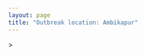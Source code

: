 ```yaml
---
layout: page
title: "Outbreak location: Ambikapur"
---
```

<div id="mapid">
<script src="https://buda-magenta.github.io/hazard_map/load_map.js"></script>
><script>
var marker_outbreak = L.marker([23.122634, 83.198189],{"autoPan": true}).addTo(map); marker_outbreak.bindTooltip("Ambikapur").openTooltip();

var circle_1 = L.circle([23.160894, 79.949770], {"pane": "markerPane", "color": "red", "fill": true, "fillOpacity": 0.2, "fillRule": "evenodd", "lineCap": "round", "lineJoin": "round", "opacity": 1.0, "radius": 467779, "stroke": true, "weight": 2}).addTo(map);
circle_1.bindTooltip("Jabalpur<br>rank: 1<br>hazard index: 0.116945")

var circle_2 = L.circle([21.237947, 81.633683], {"pane": "markerPane", "color": "red", "fill": true, "fillOpacity": 0.2, "fillRule": "evenodd", "lineCap": "round", "lineJoin": "round", "opacity": 1.0, "radius": 293682, "stroke": true, "weight": 2}).addTo(map);
circle_2.bindTooltip("Raipur<br>rank: 2<br>hazard index: 0.073421")

var circle_3 = L.circle([22.383333, 82.133333], {"pane": "markerPane", "color": "red", "fill": true, "fillOpacity": 0.2, "fillRule": "evenodd", "lineCap": "round", "lineJoin": "round", "opacity": 1.0, "radius": 229613, "stroke": true, "weight": 2}).addTo(map);
circle_3.bindTooltip("Bilaspur<br>rank: 3<br>hazard index: 0.057403")

var circle_4 = L.circle([22.519770, 82.629515], {"pane": "markerPane", "color": "red", "fill": true, "fillOpacity": 0.2, "fillRule": "evenodd", "lineCap": "round", "lineJoin": "round", "opacity": 1.0, "radius": 147036, "stroke": true, "weight": 2}).addTo(map);
circle_4.bindTooltip("Korba<br>rank: 4<br>hazard index: 0.036759")

var circle_5 = L.circle([22.214285, 84.872437], {"pane": "markerPane", "color": "red", "fill": true, "fillOpacity": 0.2, "fillRule": "evenodd", "lineCap": "round", "lineJoin": "round", "opacity": 1.0, "radius": 110605, "stroke": true, "weight": 2}).addTo(map);
circle_5.bindTooltip("Raurkela<br>rank: 5<br>hazard index: 0.027651")

var circle_6 = L.circle([24.197443, 82.666145], {"pane": "markerPane", "color": "red", "fill": true, "fillOpacity": 0.2, "fillRule": "evenodd", "lineCap": "round", "lineJoin": "round", "opacity": 1.0, "radius": 89181, "stroke": true, "weight": 2}).addTo(map);
circle_6.bindTooltip("Singrauli<br>rank: 6<br>hazard index: 0.022295")

var circle_7 = L.circle([21.199035, 81.397955], {"pane": "markerPane", "color": "red", "fill": true, "fillOpacity": 0.2, "fillRule": "evenodd", "lineCap": "round", "lineJoin": "round", "opacity": 1.0, "radius": 78118, "stroke": true, "weight": 2}).addTo(map);
circle_7.bindTooltip("Durg<br>rank: 7<br>hazard index: 0.019530")

var circle_8 = L.circle([22.500000, 83.500000], {"pane": "markerPane", "color": "red", "fill": true, "fillOpacity": 0.2, "fillRule": "evenodd", "lineCap": "round", "lineJoin": "round", "opacity": 1.0, "radius": 55500, "stroke": true, "weight": 2}).addTo(map);
circle_8.bindTooltip("Raigarh<br>rank: 8<br>hazard index: 0.013875")

var circle_9 = L.circle([24.500000, 81.000000], {"pane": "markerPane", "color": "red", "fill": true, "fillOpacity": 0.2, "fillRule": "evenodd", "lineCap": "round", "lineJoin": "round", "opacity": 1.0, "radius": 17693, "stroke": true, "weight": 2}).addTo(map);
circle_9.bindTooltip("Satna<br>rank: 9<br>hazard index: 0.004423")

var circle_10 = L.circle([21.200996, 81.335426], {"pane": "markerPane", "color": "red", "fill": true, "fillOpacity": 0.2, "fillRule": "evenodd", "lineCap": "round", "lineJoin": "round", "opacity": 1.0, "radius": 15633, "stroke": true, "weight": 2}).addTo(map);
circle_10.bindTooltip("Bhilai Nagar<br>rank: 10<br>hazard index: 0.003908")

var circle_11 = L.circle([23.258486, 77.401989], {"pane": "markerPane", "color": "red", "fill": true, "fillOpacity": 0.2, "fillRule": "evenodd", "lineCap": "round", "lineJoin": "round", "opacity": 1.0, "radius": 14481, "stroke": true, "weight": 2}).addTo(map);
circle_11.bindTooltip("Bhopal<br>rank: 11<br>hazard index: 0.003620")

var circle_12 = L.circle([25.438130, 81.833800], {"pane": "markerPane", "color": "red", "fill": true, "fillOpacity": 0.2, "fillRule": "evenodd", "lineCap": "round", "lineJoin": "round", "opacity": 1.0, "radius": 13828, "stroke": true, "weight": 2}).addTo(map);
circle_12.bindTooltip("Allahabad<br>rank: 12<br>hazard index: 0.003457")

var circle_13 = L.circle([24.935635, 82.647701], {"pane": "markerPane", "color": "red", "fill": true, "fillOpacity": 0.2, "fillRule": "evenodd", "lineCap": "round", "lineJoin": "round", "opacity": 1.0, "radius": 11824, "stroke": true, "weight": 2}).addTo(map);
circle_13.bindTooltip("Mirzapur<br>rank: 13<br>hazard index: 0.002956")

var circle_14 = L.circle([28.651718, 77.221939], {"pane": "markerPane", "color": "red", "fill": true, "fillOpacity": 0.2, "fillRule": "evenodd", "lineCap": "round", "lineJoin": "round", "opacity": 1.0, "radius": 11083, "stroke": true, "weight": 2}).addTo(map);
circle_14.bindTooltip("Delhi<br>rank: 14<br>hazard index: 0.002771")

var circle_15 = L.circle([22.801519, 86.202958], {"pane": "markerPane", "color": "red", "fill": true, "fillOpacity": 0.2, "fillRule": "evenodd", "lineCap": "round", "lineJoin": "round", "opacity": 1.0, "radius": 8804, "stroke": true, "weight": 2}).addTo(map);
circle_15.bindTooltip("Jamshedpur<br>rank: 15<br>hazard index: 0.002201")

var circle_16 = L.circle([21.400000, 83.883333], {"pane": "markerPane", "color": "red", "fill": true, "fillOpacity": 0.2, "fillRule": "evenodd", "lineCap": "round", "lineJoin": "round", "opacity": 1.0, "radius": 7863, "stroke": true, "weight": 2}).addTo(map);
circle_16.bindTooltip("Sambalpur<br>rank: 16<br>hazard index: 0.001966")

var circle_17 = L.circle([23.833962, 80.392456], {"pane": "markerPane", "color": "red", "fill": true, "fillOpacity": 0.2, "fillRule": "evenodd", "lineCap": "round", "lineJoin": "round", "opacity": 1.0, "radius": 6913, "stroke": true, "weight": 2}).addTo(map);
circle_17.bindTooltip("Murwara<br>rank: 17<br>hazard index: 0.001728")

var circle_18 = L.circle([20.266777, 85.843559], {"pane": "markerPane", "color": "red", "fill": true, "fillOpacity": 0.2, "fillRule": "evenodd", "lineCap": "round", "lineJoin": "round", "opacity": 1.0, "radius": 5960, "stroke": true, "weight": 2}).addTo(map);
circle_18.bindTooltip("Bhubaneswar<br>rank: 18<br>hazard index: 0.001490")

var circle_19 = L.circle([19.075990, 72.877393], {"pane": "markerPane", "color": "red", "fill": true, "fillOpacity": 0.2, "fillRule": "evenodd", "lineCap": "round", "lineJoin": "round", "opacity": 1.0, "radius": 5595, "stroke": true, "weight": 2}).addTo(map);
circle_19.bindTooltip("Mumbai<br>rank: 19<br>hazard index: 0.001399")

var circle_20 = L.circle([17.723128, 83.301284], {"pane": "markerPane", "color": "red", "fill": true, "fillOpacity": 0.2, "fillRule": "evenodd", "lineCap": "round", "lineJoin": "round", "opacity": 1.0, "radius": 5214, "stroke": true, "weight": 2}).addTo(map);
circle_20.bindTooltip("Visakhapatnam<br>rank: 20<br>hazard index: 0.001304")

var circle_21 = L.circle([25.335649, 83.007629], {"pane": "markerPane", "color": "red", "fill": true, "fillOpacity": 0.2, "fillRule": "evenodd", "lineCap": "round", "lineJoin": "round", "opacity": 1.0, "radius": 5179, "stroke": true, "weight": 2}).addTo(map);
circle_21.bindTooltip("Varanasi<br>rank: 21<br>hazard index: 0.001295")

var circle_22 = L.circle([22.541418, 88.357691], {"pane": "markerPane", "color": "red", "fill": true, "fillOpacity": 0.2, "fillRule": "evenodd", "lineCap": "round", "lineJoin": "round", "opacity": 1.0, "radius": 5127, "stroke": true, "weight": 2}).addTo(map);
circle_22.bindTooltip("Kolkata<br>rank: 22<br>hazard index: 0.001282")

var circle_23 = L.circle([25.531031, 78.652689], {"pane": "markerPane", "color": "red", "fill": true, "fillOpacity": 0.2, "fillRule": "evenodd", "lineCap": "round", "lineJoin": "round", "opacity": 1.0, "radius": 5058, "stroke": true, "weight": 2}).addTo(map);
circle_23.bindTooltip("Jhansi<br>rank: 23<br>hazard index: 0.001265")

var circle_24 = L.circle([21.149813, 79.082056], {"pane": "markerPane", "color": "red", "fill": true, "fillOpacity": 0.2, "fillRule": "evenodd", "lineCap": "round", "lineJoin": "round", "opacity": 1.0, "radius": 5035, "stroke": true, "weight": 2}).addTo(map);
circle_24.bindTooltip("Nagpur<br>rank: 24<br>hazard index: 0.001259")

var circle_25 = L.circle([24.759267, 81.655000], {"pane": "markerPane", "color": "red", "fill": true, "fillOpacity": 0.2, "fillRule": "evenodd", "lineCap": "round", "lineJoin": "round", "opacity": 1.0, "radius": 4170, "stroke": true, "weight": 2}).addTo(map);
circle_25.bindTooltip("Rewa<br>rank: 25<br>hazard index: 0.001043")

var circle_26 = L.circle([23.370035, 85.325013], {"pane": "markerPane", "color": "red", "fill": true, "fillOpacity": 0.2, "fillRule": "evenodd", "lineCap": "round", "lineJoin": "round", "opacity": 1.0, "radius": 3913, "stroke": true, "weight": 2}).addTo(map);
circle_26.bindTooltip("Ranchi<br>rank: 26<br>hazard index: 0.000978")

var circle_27 = L.circle([25.196826, 76.000893], {"pane": "markerPane", "color": "red", "fill": true, "fillOpacity": 0.2, "fillRule": "evenodd", "lineCap": "round", "lineJoin": "round", "opacity": 1.0, "radius": 3706, "stroke": true, "weight": 2}).addTo(map);
circle_27.bindTooltip("Kota<br>rank: 27<br>hazard index: 0.000927")

var circle_28 = L.circle([26.915458, 75.818982], {"pane": "markerPane", "color": "red", "fill": true, "fillOpacity": 0.2, "fillRule": "evenodd", "lineCap": "round", "lineJoin": "round", "opacity": 1.0, "radius": 3643, "stroke": true, "weight": 2}).addTo(map);
circle_28.bindTooltip("Jaipur<br>rank: 28<br>hazard index: 0.000911")

var circle_29 = L.circle([23.750000, 79.583333], {"pane": "markerPane", "color": "red", "fill": true, "fillOpacity": 0.2, "fillRule": "evenodd", "lineCap": "round", "lineJoin": "round", "opacity": 1.0, "radius": 3525, "stroke": true, "weight": 2}).addTo(map);
circle_29.bindTooltip("Damoh<br>rank: 29<br>hazard index: 0.000881")

var circle_30 = L.circle([21.735348, 81.944459], {"pane": "markerPane", "color": "red", "fill": true, "fillOpacity": 0.2, "fillRule": "evenodd", "lineCap": "round", "lineJoin": "round", "opacity": 1.0, "radius": 3525, "stroke": true, "weight": 2}).addTo(map);
circle_30.bindTooltip("Bhatpara<br>rank: 30<br>hazard index: 0.000881")

var circle_31 = L.circle([23.809612, 78.759114], {"pane": "markerPane", "color": "red", "fill": true, "fillOpacity": 0.2, "fillRule": "evenodd", "lineCap": "round", "lineJoin": "round", "opacity": 1.0, "radius": 2754, "stroke": true, "weight": 2}).addTo(map);
circle_31.bindTooltip("Sagar<br>rank: 31<br>hazard index: 0.000689")

var circle_32 = L.circle([23.021624, 72.579707], {"pane": "markerPane", "color": "red", "fill": true, "fillOpacity": 0.2, "fillRule": "evenodd", "lineCap": "round", "lineJoin": "round", "opacity": 1.0, "radius": 2475, "stroke": true, "weight": 2}).addTo(map);
circle_32.bindTooltip("Ahmedabad<br>rank: 32<br>hazard index: 0.000619")

var circle_33 = L.circle([26.838100, 80.934600], {"pane": "markerPane", "color": "red", "fill": true, "fillOpacity": 0.2, "fillRule": "evenodd", "lineCap": "round", "lineJoin": "round", "opacity": 1.0, "radius": 2358, "stroke": true, "weight": 2}).addTo(map);
circle_33.bindTooltip("Lucknow<br>rank: 33<br>hazard index: 0.000590")

var circle_34 = L.circle([20.468600, 85.879200], {"pane": "markerPane", "color": "red", "fill": true, "fillOpacity": 0.2, "fillRule": "evenodd", "lineCap": "round", "lineJoin": "round", "opacity": 1.0, "radius": 2296, "stroke": true, "weight": 2}).addTo(map);
circle_34.bindTooltip("Cuttack<br>rank: 34<br>hazard index: 0.000574")

var circle_35 = L.circle([26.460914, 80.321759], {"pane": "markerPane", "color": "red", "fill": true, "fillOpacity": 0.2, "fillRule": "evenodd", "lineCap": "round", "lineJoin": "round", "opacity": 1.0, "radius": 2158, "stroke": true, "weight": 2}).addTo(map);
circle_35.bindTooltip("Kanpur<br>rank: 35<br>hazard index: 0.000540")

var circle_36 = L.circle([26.269721, 82.994425], {"pane": "markerPane", "color": "red", "fill": true, "fillOpacity": 0.2, "fillRule": "evenodd", "lineCap": "round", "lineJoin": "round", "opacity": 1.0, "radius": 2145, "stroke": true, "weight": 2}).addTo(map);
circle_36.bindTooltip("Burhanpur<br>rank: 36<br>hazard index: 0.000536")

var circle_37 = L.circle([21.977864, 76.568828], {"pane": "markerPane", "color": "red", "fill": true, "fillOpacity": 0.2, "fillRule": "evenodd", "lineCap": "round", "lineJoin": "round", "opacity": 1.0, "radius": 2145, "stroke": true, "weight": 2}).addTo(map);
circle_37.bindTooltip("Khandwa<br>rank: 37<br>hazard index: 0.000536")

var circle_38 = L.circle([25.609324, 85.123525], {"pane": "markerPane", "color": "red", "fill": true, "fillOpacity": 0.2, "fillRule": "evenodd", "lineCap": "round", "lineJoin": "round", "opacity": 1.0, "radius": 2118, "stroke": true, "weight": 2}).addTo(map);
circle_38.bindTooltip("Patna<br>rank: 38<br>hazard index: 0.000530")

var circle_39 = L.circle([20.993276, 75.839983], {"pane": "markerPane", "color": "red", "fill": true, "fillOpacity": 0.2, "fillRule": "evenodd", "lineCap": "round", "lineJoin": "round", "opacity": 1.0, "radius": 2031, "stroke": true, "weight": 2}).addTo(map);
circle_39.bindTooltip("Bhusawal<br>rank: 39<br>hazard index: 0.000508")

var circle_40 = L.circle([17.388786, 78.461065], {"pane": "markerPane", "color": "red", "fill": true, "fillOpacity": 0.2, "fillRule": "evenodd", "lineCap": "round", "lineJoin": "round", "opacity": 1.0, "radius": 2012, "stroke": true, "weight": 2}).addTo(map);
circle_40.bindTooltip("Hyderabad<br>rank: 40<br>hazard index: 0.000503")

var circle_41 = L.circle([20.972740, 80.691555], {"pane": "markerPane", "color": "red", "fill": true, "fillOpacity": 0.2, "fillRule": "evenodd", "lineCap": "round", "lineJoin": "round", "opacity": 1.0, "radius": 1888, "stroke": true, "weight": 2}).addTo(map);
circle_41.bindTooltip("Rajnandgaon<br>rank: 41<br>hazard index: 0.000472")

var circle_42 = L.circle([22.720362, 75.868200], {"pane": "markerPane", "color": "red", "fill": true, "fillOpacity": 0.2, "fillRule": "evenodd", "lineCap": "round", "lineJoin": "round", "opacity": 1.0, "radius": 1835, "stroke": true, "weight": 2}).addTo(map);
circle_42.bindTooltip("Indore<br>rank: 42<br>hazard index: 0.000459")

var circle_43 = L.circle([20.843512, 75.525927], {"pane": "markerPane", "color": "red", "fill": true, "fillOpacity": 0.2, "fillRule": "evenodd", "lineCap": "round", "lineJoin": "round", "opacity": 1.0, "radius": 1668, "stroke": true, "weight": 2}).addTo(map);
circle_43.bindTooltip("Jalgaon<br>rank: 43<br>hazard index: 0.000417")

var circle_44 = L.circle([19.087076, 82.023572], {"pane": "markerPane", "color": "red", "fill": true, "fillOpacity": 0.2, "fillRule": "evenodd", "lineCap": "round", "lineJoin": "round", "opacity": 1.0, "radius": 1624, "stroke": true, "weight": 2}).addTo(map);
circle_44.bindTooltip("Jagdalpur<br>rank: 44<br>hazard index: 0.000406")

var circle_45 = L.circle([21.170200, 72.831100], {"pane": "markerPane", "color": "red", "fill": true, "fillOpacity": 0.2, "fillRule": "evenodd", "lineCap": "round", "lineJoin": "round", "opacity": 1.0, "radius": 1608, "stroke": true, "weight": 2}).addTo(map);
circle_45.bindTooltip("Surat<br>rank: 45<br>hazard index: 0.000402")

var circle_46 = L.circle([21.145629, 80.268387], {"pane": "markerPane", "color": "red", "fill": true, "fillOpacity": 0.2, "fillRule": "evenodd", "lineCap": "round", "lineJoin": "round", "opacity": 1.0, "radius": 1509, "stroke": true, "weight": 2}).addTo(map);
circle_46.bindTooltip("Gondiya<br>rank: 46<br>hazard index: 0.000377")

var circle_47 = L.circle([23.795281, 86.430964], {"pane": "markerPane", "color": "red", "fill": true, "fillOpacity": 0.2, "fillRule": "evenodd", "lineCap": "round", "lineJoin": "round", "opacity": 1.0, "radius": 1318, "stroke": true, "weight": 2}).addTo(map);
circle_47.bindTooltip("Dhanbad<br>rank: 47<br>hazard index: 0.000330")

var circle_48 = L.circle([22.782355, 86.159003], {"pane": "markerPane", "color": "red", "fill": true, "fillOpacity": 0.2, "fillRule": "evenodd", "lineCap": "round", "lineJoin": "round", "opacity": 1.0, "radius": 1259, "stroke": true, "weight": 2}).addTo(map);
circle_48.bindTooltip("Adityapur<br>rank: 48<br>hazard index: 0.000315")

var circle_49 = L.circle([27.175255, 78.009816], {"pane": "markerPane", "color": "red", "fill": true, "fillOpacity": 0.2, "fillRule": "evenodd", "lineCap": "round", "lineJoin": "round", "opacity": 1.0, "radius": 1214, "stroke": true, "weight": 2}).addTo(map);
circle_49.bindTooltip("Agra<br>rank: 49<br>hazard index: 0.000304")

var circle_50 = L.circle([22.275879, 79.721045], {"pane": "markerPane", "color": "red", "fill": true, "fillOpacity": 0.2, "fillRule": "evenodd", "lineCap": "round", "lineJoin": "round", "opacity": 1.0, "radius": 1077, "stroke": true, "weight": 2}).addTo(map);
circle_50.bindTooltip("Seoni<br>rank: 50<br>hazard index: 0.000269")

var circle_51 = L.circle([18.112082, 83.405220], {"pane": "markerPane", "color": "red", "fill": true, "fillOpacity": 0.2, "fillRule": "evenodd", "lineCap": "round", "lineJoin": "round", "opacity": 1.0, "radius": 979, "stroke": true, "weight": 2}).addTo(map);
circle_51.bindTooltip("Vizianagaram<br>rank: 51<br>hazard index: 0.000245")

var circle_52 = L.circle([12.979120, 77.591300], {"pane": "markerPane", "color": "red", "fill": true, "fillOpacity": 0.2, "fillRule": "evenodd", "lineCap": "round", "lineJoin": "round", "opacity": 1.0, "radius": 932, "stroke": true, "weight": 2}).addTo(map);
circle_52.bindTooltip("Bangalore<br>rank: 52<br>hazard index: 0.000233")

var circle_53 = L.circle([22.139831, 78.809645], {"pane": "markerPane", "color": "red", "fill": true, "fillOpacity": 0.2, "fillRule": "evenodd", "lineCap": "round", "lineJoin": "round", "opacity": 1.0, "radius": 928, "stroke": true, "weight": 2}).addTo(map);
circle_53.bindTooltip("Chhindwara<br>rank: 53<br>hazard index: 0.000232")

var circle_54 = L.circle([27.209822, 79.048137], {"pane": "markerPane", "color": "red", "fill": true, "fillOpacity": 0.2, "fillRule": "evenodd", "lineCap": "round", "lineJoin": "round", "opacity": 1.0, "radius": 889, "stroke": true, "weight": 2}).addTo(map);
circle_54.bindTooltip("Mainpuri<br>rank: 54<br>hazard index: 0.000222")

var circle_55 = L.circle([26.203725, 78.157363], {"pane": "markerPane", "color": "red", "fill": true, "fillOpacity": 0.2, "fillRule": "evenodd", "lineCap": "round", "lineJoin": "round", "opacity": 1.0, "radius": 886, "stroke": true, "weight": 2}).addTo(map);
circle_55.bindTooltip("Gwalior<br>rank: 55<br>hazard index: 0.000222")

var circle_56 = L.circle([18.521428, 73.854454], {"pane": "markerPane", "color": "red", "fill": true, "fillOpacity": 0.2, "fillRule": "evenodd", "lineCap": "round", "lineJoin": "round", "opacity": 1.0, "radius": 850, "stroke": true, "weight": 2}).addTo(map);
circle_56.bindTooltip("Pune<br>rank: 56<br>hazard index: 0.000213")

var circle_57 = L.circle([20.011247, 73.790236], {"pane": "markerPane", "color": "red", "fill": true, "fillOpacity": 0.2, "fillRule": "evenodd", "lineCap": "round", "lineJoin": "round", "opacity": 1.0, "radius": 814, "stroke": true, "weight": 2}).addTo(map);
circle_57.bindTooltip("Nashik<br>rank: 57<br>hazard index: 0.000204")

var circle_58 = L.circle([19.194329, 72.970178], {"pane": "markerPane", "color": "red", "fill": true, "fillOpacity": 0.2, "fillRule": "evenodd", "lineCap": "round", "lineJoin": "round", "opacity": 1.0, "radius": 720, "stroke": true, "weight": 2}).addTo(map);
circle_58.bindTooltip("Thane<br>rank: 58<br>hazard index: 0.000180")

var circle_59 = L.circle([22.600150, 77.926645], {"pane": "markerPane", "color": "red", "fill": true, "fillOpacity": 0.2, "fillRule": "evenodd", "lineCap": "round", "lineJoin": "round", "opacity": 1.0, "radius": 715, "stroke": true, "weight": 2}).addTo(map);
circle_59.bindTooltip("Hoshangabad<br>rank: 59<br>hazard index: 0.000179")

var circle_60 = L.circle([19.807608, 85.825254], {"pane": "markerPane", "color": "red", "fill": true, "fillOpacity": 0.2, "fillRule": "evenodd", "lineCap": "round", "lineJoin": "round", "opacity": 1.0, "radius": 686, "stroke": true, "weight": 2}).addTo(map);
circle_60.bindTooltip("Puri<br>rank: 60<br>hazard index: 0.000172")

var circle_61 = L.circle([24.500000, 77.500000], {"pane": "markerPane", "color": "red", "fill": true, "fillOpacity": 0.2, "fillRule": "evenodd", "lineCap": "round", "lineJoin": "round", "opacity": 1.0, "radius": 669, "stroke": true, "weight": 2}).addTo(map);
circle_61.bindTooltip("Guna<br>rank: 61<br>hazard index: 0.000167")

var circle_62 = L.circle([25.623457, 84.596839], {"pane": "markerPane", "color": "red", "fill": true, "fillOpacity": 0.2, "fillRule": "evenodd", "lineCap": "round", "lineJoin": "round", "opacity": 1.0, "radius": 652, "stroke": true, "weight": 2}).addTo(map);
circle_62.bindTooltip("Arrah<br>rank: 62<br>hazard index: 0.000163")

var circle_63 = L.circle([26.469100, 74.639000], {"pane": "markerPane", "color": "red", "fill": true, "fillOpacity": 0.2, "fillRule": "evenodd", "lineCap": "round", "lineJoin": "round", "opacity": 1.0, "radius": 643, "stroke": true, "weight": 2}).addTo(map);
circle_63.bindTooltip("Ajmer<br>rank: 63<br>hazard index: 0.000161")

var circle_64 = L.circle([23.687130, 86.974659], {"pane": "markerPane", "color": "red", "fill": true, "fillOpacity": 0.2, "fillRule": "evenodd", "lineCap": "round", "lineJoin": "round", "opacity": 1.0, "radius": 638, "stroke": true, "weight": 2}).addTo(map);
circle_64.bindTooltip("Asansol<br>rank: 64<br>hazard index: 0.000160")

var circle_65 = L.circle([23.535048, 87.338043], {"pane": "markerPane", "color": "red", "fill": true, "fillOpacity": 0.2, "fillRule": "evenodd", "lineCap": "round", "lineJoin": "round", "opacity": 1.0, "radius": 627, "stroke": true, "weight": 2}).addTo(map);
circle_65.bindTooltip("Durgapur<br>rank: 65<br>hazard index: 0.000157")

var circle_66 = L.circle([21.154541, 77.644296], {"pane": "markerPane", "color": "red", "fill": true, "fillOpacity": 0.2, "fillRule": "evenodd", "lineCap": "round", "lineJoin": "round", "opacity": 1.0, "radius": 581, "stroke": true, "weight": 2}).addTo(map);
circle_66.bindTooltip("Amravati<br>rank: 66<br>hazard index: 0.000145")

var circle_67 = L.circle([26.671329, 83.364583], {"pane": "markerPane", "color": "red", "fill": true, "fillOpacity": 0.2, "fillRule": "evenodd", "lineCap": "round", "lineJoin": "round", "opacity": 1.0, "radius": 570, "stroke": true, "weight": 2}).addTo(map);
circle_67.bindTooltip("Gorakhpur<br>rank: 67<br>hazard index: 0.000143")

var circle_68 = L.circle([22.305199, 70.802834], {"pane": "markerPane", "color": "red", "fill": true, "fillOpacity": 0.2, "fillRule": "evenodd", "lineCap": "round", "lineJoin": "round", "opacity": 1.0, "radius": 549, "stroke": true, "weight": 2}).addTo(map);
circle_68.bindTooltip("Rajkot<br>rank: 68<br>hazard index: 0.000137")

var circle_69 = L.circle([23.916667, 78.000000], {"pane": "markerPane", "color": "red", "fill": true, "fillOpacity": 0.2, "fillRule": "evenodd", "lineCap": "round", "lineJoin": "round", "opacity": 1.0, "radius": 507, "stroke": true, "weight": 2}).addTo(map);
circle_69.bindTooltip("Vidisha<br>rank: 69<br>hazard index: 0.000127")

var circle_70 = L.circle([25.623400, 85.041700], {"pane": "markerPane", "color": "red", "fill": true, "fillOpacity": 0.2, "fillRule": "evenodd", "lineCap": "round", "lineJoin": "round", "opacity": 1.0, "radius": 504, "stroke": true, "weight": 2}).addTo(map);
circle_70.bindTooltip("Dinapur Nizamat<br>rank: 70<br>hazard index: 0.000126")

var circle_71 = L.circle([22.890183, 88.426939], {"pane": "markerPane", "color": "red", "fill": true, "fillOpacity": 0.2, "fillRule": "evenodd", "lineCap": "round", "lineJoin": "round", "opacity": 1.0, "radius": 489, "stroke": true, "weight": 2}).addTo(map);
circle_71.bindTooltip("Naihati<br>rank: 71<br>hazard index: 0.000122")

var circle_72 = L.circle([24.917151, 76.696403], {"pane": "markerPane", "color": "red", "fill": true, "fillOpacity": 0.2, "fillRule": "evenodd", "lineCap": "round", "lineJoin": "round", "opacity": 1.0, "radius": 437, "stroke": true, "weight": 2}).addTo(map);
circle_72.bindTooltip("Baran<br>rank: 72<br>hazard index: 0.000109")

var circle_73 = L.circle([25.954628, 83.647350], {"pane": "markerPane", "color": "red", "fill": true, "fillOpacity": 0.2, "fillRule": "evenodd", "lineCap": "round", "lineJoin": "round", "opacity": 1.0, "radius": 415, "stroke": true, "weight": 2}).addTo(map);
circle_73.bindTooltip("Maunath Bhanjan<br>rank: 73<br>hazard index: 0.000104")

var circle_74 = L.circle([23.174597, 75.785142], {"pane": "markerPane", "color": "red", "fill": true, "fillOpacity": 0.2, "fillRule": "evenodd", "lineCap": "round", "lineJoin": "round", "opacity": 1.0, "radius": 388, "stroke": true, "weight": 2}).addTo(map);
circle_74.bindTooltip("Ujjain<br>rank: 74<br>hazard index: 0.000097")

var circle_75 = L.circle([25.280733, 83.125128], {"pane": "markerPane", "color": "red", "fill": true, "fillOpacity": 0.2, "fillRule": "evenodd", "lineCap": "round", "lineJoin": "round", "opacity": 1.0, "radius": 364, "stroke": true, "weight": 2}).addTo(map);
circle_75.bindTooltip("Mughal Sarai<br>rank: 75<br>hazard index: 0.000091")

var circle_76 = L.circle([26.148658, 85.340013], {"pane": "markerPane", "color": "red", "fill": true, "fillOpacity": 0.2, "fillRule": "evenodd", "lineCap": "round", "lineJoin": "round", "opacity": 1.0, "radius": 349, "stroke": true, "weight": 2}).addTo(map);
circle_76.bindTooltip("Muzaffarpur<br>rank: 76<br>hazard index: 0.000087")

var circle_77 = L.circle([24.476642, 86.606732], {"pane": "markerPane", "color": "red", "fill": true, "fillOpacity": 0.2, "fillRule": "evenodd", "lineCap": "round", "lineJoin": "round", "opacity": 1.0, "radius": 348, "stroke": true, "weight": 2}).addTo(map);
circle_77.bindTooltip("Deoghar<br>rank: 77<br>hazard index: 0.000087")

var circle_78 = L.circle([23.250000, 87.750000], {"pane": "markerPane", "color": "red", "fill": true, "fillOpacity": 0.2, "fillRule": "evenodd", "lineCap": "round", "lineJoin": "round", "opacity": 1.0, "radius": 348, "stroke": true, "weight": 2}).addTo(map);
circle_78.bindTooltip("Barddhaman<br>rank: 78<br>hazard index: 0.000087")

var circle_79 = L.circle([23.730215, 86.839671], {"pane": "markerPane", "color": "red", "fill": true, "fillOpacity": 0.2, "fillRule": "evenodd", "lineCap": "round", "lineJoin": "round", "opacity": 1.0, "radius": 337, "stroke": true, "weight": 2}).addTo(map);
circle_79.bindTooltip("Kulti<br>rank: 79<br>hazard index: 0.000084")

var circle_80 = L.circle([20.030976, 79.358139], {"pane": "markerPane", "color": "red", "fill": true, "fillOpacity": 0.2, "fillRule": "evenodd", "lineCap": "round", "lineJoin": "round", "opacity": 1.0, "radius": 324, "stroke": true, "weight": 2}).addTo(map);
circle_80.bindTooltip("Chandrapur<br>rank: 80<br>hazard index: 0.000081")

var circle_81 = L.circle([13.083694, 80.270186], {"pane": "markerPane", "color": "red", "fill": true, "fillOpacity": 0.2, "fillRule": "evenodd", "lineCap": "round", "lineJoin": "round", "opacity": 1.0, "radius": 324, "stroke": true, "weight": 2}).addTo(map);
circle_81.bindTooltip("Chennai<br>rank: 81<br>hazard index: 0.000081")

var circle_82 = L.circle([25.562071, 84.015672], {"pane": "markerPane", "color": "red", "fill": true, "fillOpacity": 0.2, "fillRule": "evenodd", "lineCap": "round", "lineJoin": "round", "opacity": 1.0, "radius": 298, "stroke": true, "weight": 2}).addTo(map);
circle_82.bindTooltip("Buxar<br>rank: 82<br>hazard index: 0.000075")

var circle_83 = L.circle([16.508759, 80.618510], {"pane": "markerPane", "color": "red", "fill": true, "fillOpacity": 0.2, "fillRule": "evenodd", "lineCap": "round", "lineJoin": "round", "opacity": 1.0, "radius": 283, "stroke": true, "weight": 2}).addTo(map);
circle_83.bindTooltip("Vijayawada<br>rank: 83<br>hazard index: 0.000071")

var circle_84 = L.circle([23.000000, 76.166667], {"pane": "markerPane", "color": "red", "fill": true, "fillOpacity": 0.2, "fillRule": "evenodd", "lineCap": "round", "lineJoin": "round", "opacity": 1.0, "radius": 270, "stroke": true, "weight": 2}).addTo(map);
circle_84.bindTooltip("Dewas<br>rank: 84<br>hazard index: 0.000068")

var circle_85 = L.circle([27.633333, 77.583333], {"pane": "markerPane", "color": "red", "fill": true, "fillOpacity": 0.2, "fillRule": "evenodd", "lineCap": "round", "lineJoin": "round", "opacity": 1.0, "radius": 269, "stroke": true, "weight": 2}).addTo(map);
circle_85.bindTooltip("Mathura<br>rank: 85<br>hazard index: 0.000067")

var circle_86 = L.circle([25.773344, 84.784977], {"pane": "markerPane", "color": "red", "fill": true, "fillOpacity": 0.2, "fillRule": "evenodd", "lineCap": "round", "lineJoin": "round", "opacity": 1.0, "radius": 266, "stroke": true, "weight": 2}).addTo(map);
circle_86.bindTooltip("Chapra<br>rank: 86<br>hazard index: 0.000067")

var circle_87 = L.circle([30.909016, 75.851601], {"pane": "markerPane", "color": "red", "fill": true, "fillOpacity": 0.2, "fillRule": "evenodd", "lineCap": "round", "lineJoin": "round", "opacity": 1.0, "radius": 261, "stroke": true, "weight": 2}).addTo(map);
circle_87.bindTooltip("Ludhiana<br>rank: 87<br>hazard index: 0.000065")

var circle_88 = L.circle([25.795593, 82.488341], {"pane": "markerPane", "color": "red", "fill": true, "fillOpacity": 0.2, "fillRule": "evenodd", "lineCap": "round", "lineJoin": "round", "opacity": 1.0, "radius": 256, "stroke": true, "weight": 2}).addTo(map);
circle_88.bindTooltip("Jaunpur<br>rank: 88<br>hazard index: 0.000064")

var circle_89 = L.circle([25.264902, 82.985787], {"pane": "markerPane", "color": "red", "fill": true, "fillOpacity": 0.2, "fillRule": "evenodd", "lineCap": "round", "lineJoin": "round", "opacity": 1.0, "radius": 241, "stroke": true, "weight": 2}).addTo(map);
circle_89.bindTooltip("Morvi<br>rank: 89<br>hazard index: 0.000060")

var circle_90 = L.circle([28.457876, 79.405571], {"pane": "markerPane", "color": "red", "fill": true, "fillOpacity": 0.2, "fillRule": "evenodd", "lineCap": "round", "lineJoin": "round", "opacity": 1.0, "radius": 236, "stroke": true, "weight": 2}).addTo(map);
circle_90.bindTooltip("Bareilly<br>rank: 90<br>hazard index: 0.000059")

var circle_91 = L.circle([28.402979, 77.310384], {"pane": "markerPane", "color": "red", "fill": true, "fillOpacity": 0.2, "fillRule": "evenodd", "lineCap": "round", "lineJoin": "round", "opacity": 1.0, "radius": 229, "stroke": true, "weight": 2}).addTo(map);
circle_91.bindTooltip("Faridabad<br>rank: 91<br>hazard index: 0.000057")

var circle_92 = L.circle([21.934900, 86.732400], {"pane": "markerPane", "color": "red", "fill": true, "fillOpacity": 0.2, "fillRule": "evenodd", "lineCap": "round", "lineJoin": "round", "opacity": 1.0, "radius": 212, "stroke": true, "weight": 2}).addTo(map);
circle_92.bindTooltip("Baripada<br>rank: 92<br>hazard index: 0.000053")

var circle_93 = L.circle([29.000653, 77.768229], {"pane": "markerPane", "color": "red", "fill": true, "fillOpacity": 0.2, "fillRule": "evenodd", "lineCap": "round", "lineJoin": "round", "opacity": 1.0, "radius": 212, "stroke": true, "weight": 2}).addTo(map);
circle_93.bindTooltip("Meerut<br>rank: 93<br>hazard index: 0.000053")

var circle_94 = L.circle([25.680654, 88.124646], {"pane": "markerPane", "color": "red", "fill": true, "fillOpacity": 0.2, "fillRule": "evenodd", "lineCap": "round", "lineJoin": "round", "opacity": 1.0, "radius": 203, "stroke": true, "weight": 2}).addTo(map);
circle_94.bindTooltip("Raiganj<br>rank: 94<br>hazard index: 0.000051")

var circle_95 = L.circle([25.286698, 87.132254], {"pane": "markerPane", "color": "red", "fill": true, "fillOpacity": 0.2, "fillRule": "evenodd", "lineCap": "round", "lineJoin": "round", "opacity": 1.0, "radius": 201, "stroke": true, "weight": 2}).addTo(map);
circle_95.bindTooltip("Bhagalpur<br>rank: 95<br>hazard index: 0.000050")

var circle_96 = L.circle([26.122147, 75.663754], {"pane": "markerPane", "color": "red", "fill": true, "fillOpacity": 0.2, "fillRule": "evenodd", "lineCap": "round", "lineJoin": "round", "opacity": 1.0, "radius": 196, "stroke": true, "weight": 2}).addTo(map);
circle_96.bindTooltip("Tonk<br>rank: 96<br>hazard index: 0.000049")

var circle_97 = L.circle([31.634308, 74.873679], {"pane": "markerPane", "color": "red", "fill": true, "fillOpacity": 0.2, "fillRule": "evenodd", "lineCap": "round", "lineJoin": "round", "opacity": 1.0, "radius": 183, "stroke": true, "weight": 2}).addTo(map);
circle_97.bindTooltip("Amritsar<br>rank: 97<br>hazard index: 0.000046")

var circle_98 = L.circle([26.588559, 74.861097], {"pane": "markerPane", "color": "red", "fill": true, "fillOpacity": 0.2, "fillRule": "evenodd", "lineCap": "round", "lineJoin": "round", "opacity": 1.0, "radius": 183, "stroke": true, "weight": 2}).addTo(map);
circle_98.bindTooltip("Kishangarh<br>rank: 98<br>hazard index: 0.000046")

var circle_99 = L.circle([25.133173, 86.525040], {"pane": "markerPane", "color": "red", "fill": true, "fillOpacity": 0.2, "fillRule": "evenodd", "lineCap": "round", "lineJoin": "round", "opacity": 1.0, "radius": 180, "stroke": true, "weight": 2}).addTo(map);
circle_99.bindTooltip("Kharagpur<br>rank: 99<br>hazard index: 0.000045")

var circle_100 = L.circle([26.083143, 86.032571], {"pane": "markerPane", "color": "red", "fill": true, "fillOpacity": 0.2, "fillRule": "evenodd", "lineCap": "round", "lineJoin": "round", "opacity": 1.0, "radius": 176, "stroke": true, "weight": 2}).addTo(map);
circle_100.bindTooltip("Darbhanga<br>rank: 100<br>hazard index: 0.000044")
</script>
</div>